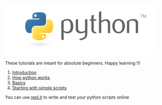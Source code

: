 <p align="center">
<img src="https://raw.githubusercontent.com/akhilputhiry/python-for-maria/master/images/python.png" />
</p>

These tutorials are meant for absolute beginners. Happy learning !!!

1. [Introduction](https://github.com/akhilputhiry/python-for-maria/blob/master/introduction.md)
2. [How python works](https://github.com/akhilputhiry/python-for-maria/blob/master/how-it-works.md)
3. [Basics](https://github.com/akhilputhiry/python-for-maria/blob/master/basics.md)
4. [Starting with simple scripts](https://github.com/akhilputhiry/python-for-maria/blob/master/starting-with-simple-scripts.md)

You can use [repl.it](https://repl.it/languages/python) to write and test your python scripts online
